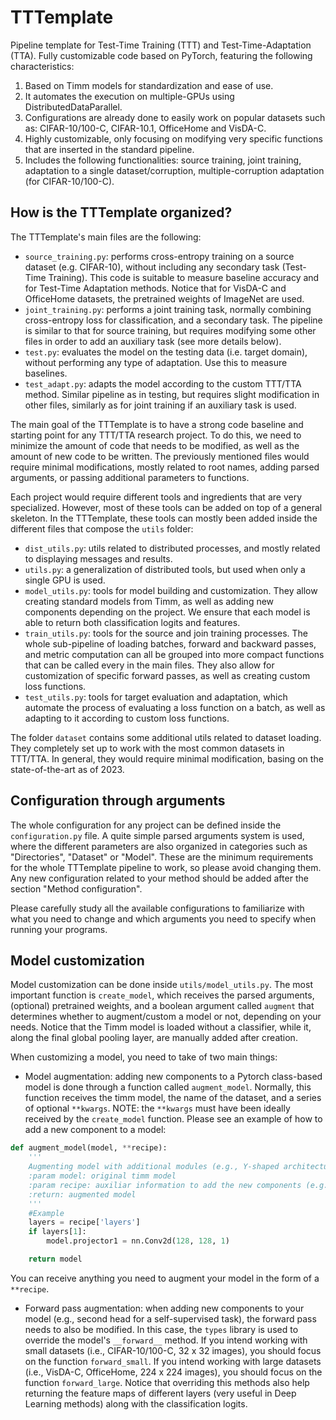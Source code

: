 # TTTemplate
Pipeline template for Test-Time Training (TTT) and Test-Time-Adaptation (TTA). Fully customizable code based on PyTorch, featuring the following characteristics:

1. Based on Timm models for standardization and ease of use. 
2. It automates the execution on multiple-GPUs using DistributedDataParallel.
3. Configurations are already done to easily work on popular datasets such as: CIFAR-10/100-C, CIFAR-10.1, OfficeHome and VisDA-C.
4. Highly customizable, only focusing on modifying very specific functions that are inserted in the standard pipeline.
5. Includes the following functionalities: source training, joint training, adaptation to a single dataset/corruption, multiple-corruption adaptation (for CIFAR-10/100-C).

## How is the TTTemplate organized?

The TTTemplate's main files are the following:

* `source_training.py`: performs cross-entropy training on a source dataset (e.g. CIFAR-10), without including any secondary task (Test-Time Training). This code is suitable to measure baseline accuracy and for Test-Time Adaptation methods. Notice that for VisDA-C and OfficeHome datasets, the pretrained weights of ImageNet are used.
* `joint_training.py`: performs a joint training task, normally combining cross-entropy loss for classification, and a secondary task. The pipeline is similar to that for source training, but requires modifying some other files in order to add an auxiliary task (see more details below).
* `test.py`: evaluates the model on the testing data (i.e. target domain), without performing any type of adaptation. Use this to measure baselines.
* `test_adapt.py`: adapts the model according to the custom TTT/TTA method. Similar pipeline as in testing, but requires slight modification in other files, similarly as for joint training if an auxiliary task is used.

The main goal of the TTTemplate is to have a strong code baseline and starting point for any TTT/TTA research project. To do this, we need to minimize the amount of code that needs to be modified, as well as the amount of new code to be written. The previously mentioned files would require minimal modifications, mostly related to root names, adding parsed arguments, or passing additional parameters to functions.

Each project would require different tools and ingredients that are very specialized. However, most of these tools can be added on top of a general skeleton. In the TTTemplate, these tools can mostly been added inside the different files that compose the `utils` folder:

* `dist_utils.py`: utils related to distributed processes, and mostly related to displaying messages and results.
* `utils.py`: a generalization of distributed tools, but used when only a single GPU is used. 
* `model_utils.py`: tools for model building and customization. They allow creating standard models from Timm, as well as adding new components depending on the project. We ensure that each model is able to return both classification logits and features. 
* `train_utils.py`: tools for the source and join training processes. The whole sub-pipeline of loading batches, forward and backward passes, and metric computation can all be grouped into more compact functions that can be called every in the main files. They also allow for customization of specific forward passes, as well as creating custom loss functions. 
* `test_utils.py`: tools for target evaluation and adaptation, which automate the process of evaluating a loss function on a batch, as well as adapting to it according to custom loss functions. 

The folder `dataset` contains some additional utils related to dataset loading. They completely set up to work with the most common datasets in TTT/TTA. In general, they would require minimal modification, basing on the state-of-the-art as of 2023.

## Configuration through arguments

The whole configuration for any project can be defined inside the `configuration.py` file. A quite simple parsed arguments system is used, where the different parameters are also organized in categories such as "Directories", "Dataset" or "Model". These are the minimum requirements for the whole TTTemplate pipeline to work, so please avoid changing them. Any new configuration related to your method should be added after the section "Method configuration". 

Please carefully study all the available configurations to familiarize with what you need to change and which arguments you need to specify when running your programs. 

## Model customization

Model customization can be done inside `utils/model_utils.py`. The most important function is `create_model`, which receives the parsed arguments, (optional) pretrained weights, and a boolean argument called `augment` that determines whether to augment/custom a model or not, depending on your needs. Notice that the Timm model is loaded without a classifier, while it, along the final global pooling layer, are manually added after creation.

When customizing a model, you need to take of two main things:

* Model augmentation: adding new components to a Pytorch class-based model is done through a function called `augment_model`. Normally, this function receives the timm model, the name of the dataset, and a series of optional `**kwargs`. NOTE: the `**kwargs` must have been ideally received by the `create_model` function. Please see an example of how to add a new component to a model:

```python
def augment_model(model, **recipe):
    '''
    Augmenting model with additional modules (e.g., Y-shaped architectures, projectors, etc.)
    :param model: original timm model
    :param recipe: auxiliar information to add the new components (e.g. layer indices)
    :return: augmented model
    '''
    #Example
    layers = recipe['layers']
    if layers[1]:
        model.projector1 = nn.Conv2d(128, 128, 1)

    return model
```

You can receive anything you need to augment your model in the form of a `**recipe`. 

* Forward pass augmentation: when adding new components to your model (e.g., second head for a self-supervised task), the forward pass needs to also be modified. In this case, the `types` library is used to override the model's `__forward__` method. If you intend working with small datasets (i.e., CIFAR-10/100-C, 32 x 32 images), you should focus on the function `forward_small`. If you intend working with large datasets (i.e., VisDA-C, OfficeHome, 224 x 224 images), you should focus on the function `forward_large`. Notice that overriding this methods also help returning the feature maps of different layers (very useful in Deep Learning methods) along with the classification logits. 



